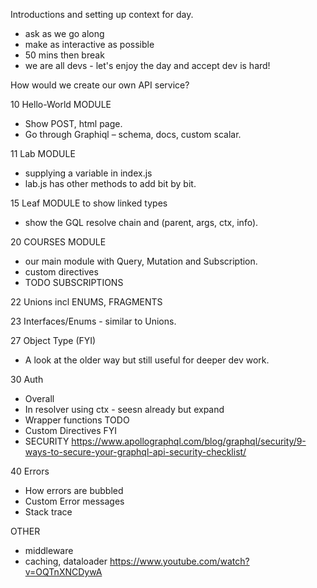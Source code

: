 Introductions and setting up context for day.

-  ask as we go along
-  make as interactive as possible
-  50 mins then break
-  we are all devs - let's enjoy the day and accept dev is hard!

How would we create our own API service?

10 Hello-World MODULE

-  Show POST, html page.
-  Go through Graphiql – schema, docs, custom scalar.

11 Lab MODULE

-  supplying a variable in index.js
-  lab.js has other methods to add bit by bit.

15 Leaf MODULE to show linked types

-  show the GQL resolve chain and (parent, args, ctx, info).

20 COURSES MODULE

-  our main module with Query, Mutation and Subscription.
-  custom directives
-  TODO SUBSCRIPTIONS

22 Unions incl ENUMS, FRAGMENTS

23 Interfaces/Enums - similar to Unions.

27 Object Type (FYI)

-  A look at the older way but still useful for deeper dev work.

30 Auth

-  Overall
-  In resolver using ctx - seesn already but expand
-  Wrapper functions TODO
-  Custom Directives FYI
-  SECURITY https://www.apollographql.com/blog/graphql/security/9-ways-to-secure-your-graphql-api-security-checklist/

40 Errors

-  How errors are bubbled
-  Custom Error messages
-  Stack trace

OTHER

-  middleware
-  caching, dataloader https://www.youtube.com/watch?v=OQTnXNCDywA
